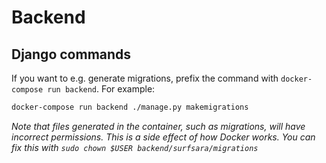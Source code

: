 # Backend

## Django commands
If you want to e.g. generate migrations, prefix the command with
`docker-compose run backend`. For example:

```bash
docker-compose run backend ./manage.py makemigrations
```

*Note that files generated in the container, such as migrations, will have
incorrect permissions. This is a side effect of how Docker works. You can fix
this with `sudo chown $USER backend/surfsara/migrations`*